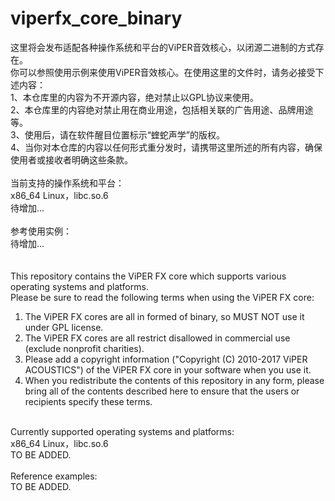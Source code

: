 # viperfx_core_binary
这里将会发布适配各种操作系统和平台的ViPER音效核心，以闭源二进制的方式存在。<br>
你可以参照使用示例来使用ViPER音效核心。在使用这里的文件时，请务必接受下述内容：<br>
1、本仓库里的内容为不开源内容，绝对禁止以GPL协议来使用。<br>
2、本仓库里的内容绝对禁止用在商业用途，包括相关联的广告用途、品牌用途等。<br>
3、使用后，请在软件醒目位置标示“蝰蛇声学”的版权。<br>
4、当你对本仓库的内容以任何形式重分发时，请携带这里所述的所有内容，确保使用者或接收者明确这些条款。<br>
<br>
当前支持的操作系统和平台：<br>
x86_64 Linux，libc.so.6<br>
待增加...<br>
<br>
参考使用实例：<br>
待增加...<br>
<br>
<br>
This repository contains the ViPER FX core which supports various operating systems and platforms.<br>
Please be sure to read the following terms when using the ViPER FX core:<br>
1. The ViPER FX cores are all in formed of binary, so MUST NOT use it under GPL license.<br>
2. The ViPER FX cores are all restrict disallowed in commercial use (exclude nonprofit charities).<br>
3. Please add a copyright information ("Copyright (C) 2010-2017 ViPER ACOUSTICS") of the ViPER FX core in your software when you use it.<br>
4. When you redistribute the contents of this repository in any form, please bring all of the contents described here to ensure that the users or recipients specify these terms.<br>
<br>
Currently supported operating systems and platforms:<br>
x86_64 Linux，libc.so.6<br>
TO BE ADDED.<br>
<br>
Reference examples:<br>
TO BE ADDED.<br>
